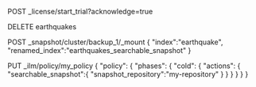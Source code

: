 


POST _license/start_trial?acknowledge=true

DELETE earthquakes

POST _snapshot/cluster/backup_1/_mount
{
  "index":"earthquake",
  "renamed_index":"earthquakes_searchable_snapshot"
}


PUT _ilm/policy/my_policy
{
  "policy": {
    "phases": {
      "cold": {
       "actions": {
         "searchable_snapshot":{
           "snapshot_repository":"my-repository"
         }
       }
      }
    }
  }
}
